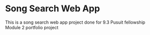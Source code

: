 # Song Search Web App

This is a song search web app project done for 9.3 Pusuit fellowship Module 2 portfolio project

